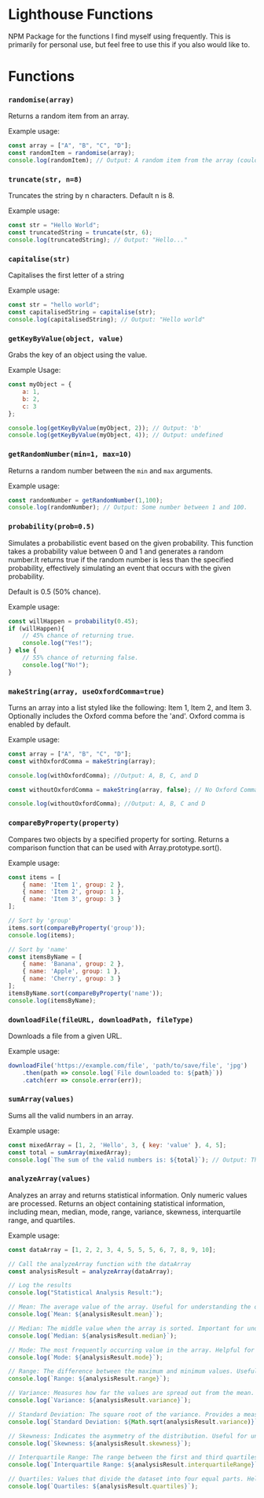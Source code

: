 # Lighthouse Functions
NPM Package for the functions I find myself using frequently. This is primarily for personal use, but feel free to use this if you also would like to.

# Functions
### `randomise(array)`
Returns a random item from an array.

Example usage:
```js
const array = ["A", "B", "C", "D"];
const randomItem = randomise(array);
console.log(randomItem); // Output: A random item from the array (could be any type of variable).
```
### `truncate(str, n=8)`
Truncates the string by n characters. Default n is 8.

Example usage:
```js
const str = "Hello World";
const truncatedString = truncate(str, 6);
console.log(truncatedString); // Output: "Hello..."
```
### `capitalise(str)`
Capitalises the first letter of a string

Example usage:
```js
const str = "hello world";
const capitalisedString = capitalise(str);
console.log(capitalisedString); // Output: "Hello world"
```
### `getKeyByValue(object, value)`
Grabs the key of an object using the value.

Example Usage:
```js
const myObject = {
    a: 1,
    b: 2,
    c: 3
};

console.log(getKeyByValue(myObject, 2)); // Output: 'b'
console.log(getKeyByValue(myObject, 4)); // Output: undefined
```
### `getRandomNumber(min=1, max=10)`
Returns a random number between the `min` and `max` arguments.

Example usage:
```js
const randomNumber = getRandomNumber(1,100);
console.log(randomNumber); // Output: Some number between 1 and 100.
```
### `probability(prob=0.5)`
Simulates a probabilistic event based on the given probability. This function takes a probability value between 0 and 1 and generates a random number.It returns true if the random number is less than the specified probability, effectively simulating an event that occurs with the given probability.

Default is 0.5 (50% chance).

Example usage:
```js
const willHappen = probability(0.45);
if (willHappen){
    // 45% chance of returning true.
    console.log("Yes!");
} else {
    // 55% chance of returning false.
    console.log("No!");
}
```
### `makeString(array, useOxfordComma=true)`
Turns an array into a list styled like the following: Item 1, Item 2, and Item 3. Optionally includes the Oxford comma before the 'and'. Oxford comma is enabled by default.

Example usage:
```js
const array = ["A", "B", "C", "D"];
const withOxfordComma = makeString(array);

console.log(withOxfordComma); //Output: A, B, C, and D

const withoutOxfordComma = makeString(array, false); // No Oxford Comma

console.log(withoutOxfordComma); //Output: A, B, C and D
```
### `compareByProperty(property)`
Compares two objects by a specified property for sorting. Returns a comparison function that can be used with Array.prototype.sort().

Example usage:
```js
const items = [
    { name: 'Item 1', group: 2 },
    { name: 'Item 2', group: 1 },
    { name: 'Item 3', group: 3 }
];

// Sort by 'group'
items.sort(compareByProperty('group'));
console.log(items);

// Sort by 'name'
const itemsByName = [
    { name: 'Banana', group: 2 },
    { name: 'Apple', group: 1 },
    { name: 'Cherry', group: 3 }
];
itemsByName.sort(compareByProperty('name'));
console.log(itemsByName);
```
### `downloadFile(fileURL, downloadPath, fileType)`
Downloads a file from a given URL.

Example usage:
```js
downloadFile('https://example.com/file', 'path/to/save/file', 'jpg')
    .then(path => console.log(`File downloaded to: ${path}`))
    .catch(err => console.error(err));
```
### `sumArray(values)`
Sums all the valid numbers in an array.

Example usage:
```js
const mixedArray = [1, 2, 'Hello', 3, { key: 'value' }, 4, 5];
const total = sumArray(mixedArray);
console.log(`The sum of the valid numbers is: ${total}`); // Output: The sum of the valid numbers is: 15

```

### `analyzeArray(values)`
Analyzes an array and returns statistical information. Only numeric values are processed. Returns an object containing statistical information, including mean, median, mode, range, variance, skewness, interquartile range, and quartiles.

Example usage:
```js
const dataArray = [1, 2, 2, 3, 4, 5, 5, 5, 6, 7, 8, 9, 10];

// Call the analyzeArray function with the dataArray
const analysisResult = analyzeArray(dataArray);

// Log the results
console.log("Statistical Analysis Result:");

// Mean: The average value of the array. Useful for understanding the overall trend or central value.
console.log(`Mean: ${analysisResult.mean}`);

// Median: The middle value when the array is sorted. Important for understanding the center of the data, especially when there are outliers.
console.log(`Median: ${analysisResult.median}`);

// Mode: The most frequently occurring value in the array. Helpful for identifying the most common item in the dataset.
console.log(`Mode: ${analysisResult.mode}`);

// Range: The difference between the maximum and minimum values. Useful for understanding the spread of the data.
console.log(`Range: ${analysisResult.range}`);

// Variance: Measures how far the values are spread out from the mean. Important for assessing the variability in the dataset.
console.log(`Variance: ${analysisResult.variance}`);

// Standard Deviation: The square root of the variance. Provides a measure of dispersion in the same units as the data, making it easier to interpret.
console.log(`Standard Deviation: ${Math.sqrt(analysisResult.variance)}`);

// Skewness: Indicates the asymmetry of the distribution. Useful for understanding the direction and degree of skew in the data.
console.log(`Skewness: ${analysisResult.skewness}`);

// Interquartile Range: The range between the first and third quartiles. Useful for understanding the spread of the middle 50% of the data, reducing the impact of outliers.
console.log(`Interquartile Range: ${analysisResult.interquartileRange}`);

// Quartiles: Values that divide the dataset into four equal parts. Helpful for understanding the distribution and spread of the data.
console.log(`Quartiles: ${analysisResult.quartiles}`);


```

